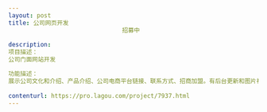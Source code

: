 ```yaml
---                
layout: post       
title: 公司网页开发
                                招募中
           
description: 
项目描述：
公司门面网站开发

功能描述：
展示公司文化和介绍、产品介绍、公司电商平台链接、联系方式、招商加盟。有后台更新和图片视频上传的功能
     
contenturl: https://pro.lagou.com/project/7937.html      
---                 
```


